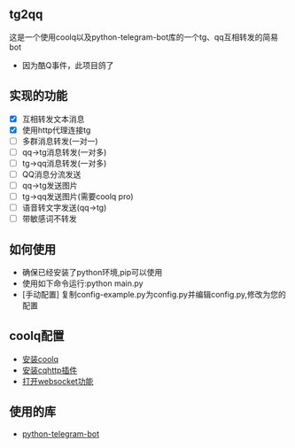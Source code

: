 ## tg2qq
这是一个使用coolq以及python-telegram-bot库的一个tg、qq互相转发的简易bot
- 因为酷Q事件，此项目鸽了
## 实现的功能
- [x] 互相转发文本消息
- [x] 使用http代理连接tg 
- [ ] 多群消息转发(一对一)
- [ ] qq->tg消息转发(一对多)
- [ ] tg->qq消息转发(一对多)
- [ ] QQ消息分流发送
- [ ] qq->tg发送图片
- [ ] tg->qq发送图片(需要coolq pro)
- [ ] 语音转文字发送(qq->tg)
- [ ] 带敏感词不转发
## 如何使用
* 确保已经安装了python环境,pip可以使用
* 使用如下命令运行:python main.py
* [手动配置] 复制config-example.py为config.py并编辑config.py,修改为您的配置
## coolq配置
* [安装coolq](https://cqp.cc/)
* [安装cqhttp插件](https://github.com/richardchien/coolq-http-api/releases)
* [打开websocket功能](https://cqhttp.cc/docs/4.15/#/WebSocketAPI)
## 使用的库
* [python-telegram-bot](https://github.com/python-telegram-bot/python-telegram-bot)
